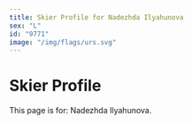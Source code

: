 ```yaml
---
title: Skier Profile for Nadezhda Ilyahunova
sex: "L"
id: "9771"
image: "/img/flags/urs.svg" 
---
```


# Skier Profile

This page is for: Nadezhda Ilyahunova.
    